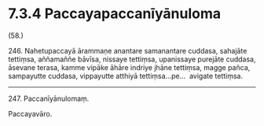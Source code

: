 # 7.3.4 Paccayapaccanīyānuloma

(58.)

246\. Nahetupaccayā ārammaṇe anantare samanantare cuddasa, sahajāte tettiṃsa, aññamaññe bāvīsa, nissaye tettiṃsa, upanissaye purejāte cuddasa, āsevane terasa, kamme vipāke āhāre indriye jhāne tettiṃsa, magge pañca, sampayutte cuddasa, vippayutte atthiyā tettiṃsa…pe…  avigate tettiṃsa.

---

247\. Paccanīyānulomaṃ.

Paccayavāro.
